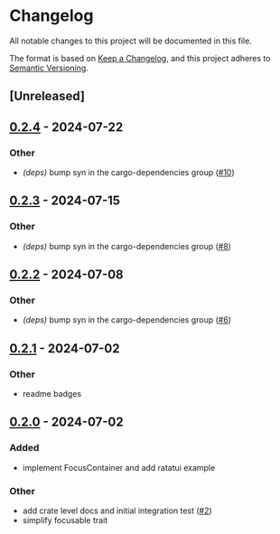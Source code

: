 # Changelog
All notable changes to this project will be documented in this file.

The format is based on [Keep a Changelog](https://keepachangelog.com/en/1.0.0/),
and this project adheres to [Semantic Versioning](https://semver.org/spec/v2.0.0.html).

## [Unreleased]

## [0.2.4](https://github.com/joshka/focusable/compare/focusable-derive-v0.2.3...focusable-derive-v0.2.4) - 2024-07-22

### Other
- *(deps)* bump syn in the cargo-dependencies group ([#10](https://github.com/joshka/focusable/pull/10))

## [0.2.3](https://github.com/joshka/focusable/compare/focusable-derive-v0.2.2...focusable-derive-v0.2.3) - 2024-07-15

### Other
- *(deps)* bump syn in the cargo-dependencies group ([#8](https://github.com/joshka/focusable/pull/8))

## [0.2.2](https://github.com/joshka/focusable/compare/focusable-derive-v0.2.1...focusable-derive-v0.2.2) - 2024-07-08

### Other
- *(deps)* bump syn in the cargo-dependencies group ([#6](https://github.com/joshka/focusable/pull/6))

## [0.2.1](https://github.com/joshka/focusable/compare/focusable-derive-v0.2.0...focusable-derive-v0.2.1) - 2024-07-02

### Other
- readme badges

## [0.2.0](https://github.com/joshka/focusable/compare/focusable-derive-v0.1.1...focusable-derive-v0.2.0) - 2024-07-02

### Added
- implement FocusContainer and add ratatui example

### Other
- add crate level docs and initial integration test ([#2](https://github.com/joshka/focusable/pull/2))
- simplify focusable trait
